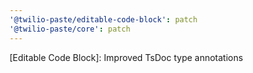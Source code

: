 ```yaml
---
'@twilio-paste/editable-code-block': patch
'@twilio-paste/core': patch
---
```


[Editable Code Block]: Improved TsDoc type annotations

